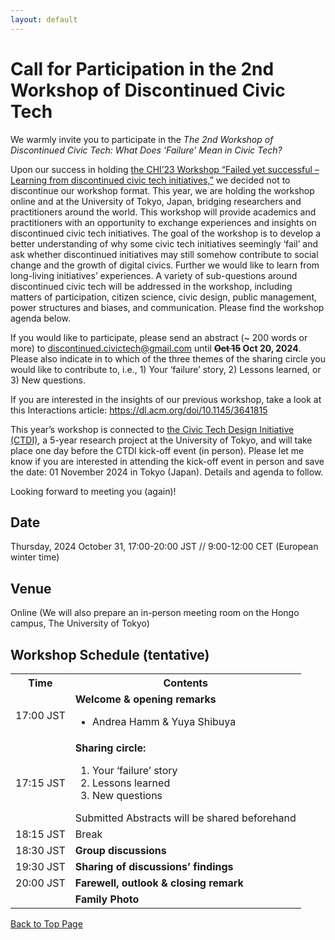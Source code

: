 ```yaml
---
layout: default
---
```



# Call for Participation in the 2nd Workshop of Discontinued Civic Tech

We warmly invite you to participate in the *The 2nd Workshop of Discontinued Civic Tech: What Does ‘Failure’ Mean in Civic Tech?*

Upon our success in holding <a href="./docs/history/2023/2023">the CHI’23 Workshop “Failed yet successful –Learning from discontinued civic tech initiatives,”</a> we decided not to discontinue our workshop format. This year, we are holding the workshop online and at the University of Tokyo, Japan, bridging researchers and practitioners around the world. This workshop will provide academics and practitioners with an opportunity to exchange experiences and insights on discontinued civic tech initiatives. The goal of the workshop is to develop a better understanding of why some civic tech initiatives seemingly ‘fail’ and ask whether discontinued initiatives may still somehow contribute to social change and the growth of digital civics. Further we would like to learn from long-living  initiatives’ experiences. A variety of sub-questions around discontinued civic tech will be addressed in the workshop, including matters of participation, citizen science, civic design, public management, power structures and biases, and communication. Please find the workshop agenda below.

If you would like to participate, please send an abstract (~ 200 words or more) to <u>discontinued.civictech@gmail.com</u> until **~~Oct 15~~ Oct 20, 2024**. Please also indicate in to which of the three themes of the sharing circle you would like to contribute to, i.e., 1) Your ‘failure’ story, 2) Lessons learned, or 3) New questions.

If you are interested in the insights of our previous workshop, take a look at this Interactions article: <a href="https://dl.acm.org/doi/10.1145/3641815">https://dl.acm.org/doi/10.1145/3641815</a>
 
This year’s workshop is connected to <a href="https://dss.csis.u-tokyo.ac.jp/projcet_ctdi/">the Civic Tech Design Initiative (CTDI)</a>, a 5-year research project at the University of Tokyo, and will take place one day before the CTDI kick-off event (in person). Please let me know if you are interested in attending the kick-off event in person and save the date: 01 November 2024 in Tokyo (Japan). Details and agenda to follow. 

Looking forward to meeting you (again)!

## Date
Thursday, 2024 October 31, 17:00-20:00 JST // 9:00-12:00 CET (European winter time)

## Venue
Online (We will also prepare an in-person meeting room on the Hongo campus, The University of Tokyo)


## Workshop Schedule (tentative)
 
<table style="width: 100%">
    <tbody>
        <tr>
            <th>Time</th>
            <th>Contents</th>
        </tr>
        <tr>
            <td>17:00 JST</td>
            <td><strong>Welcome & opening remarks</strong>
                <ul>
                    <li>Andrea Hamm & Yuya Shibuya</li>
                </ul>
            </td>
        </tr>
        <tr>
            <td>17:15 JST</td>
            <td><strong>Sharing circle:</strong>
                <ol>
                    <li>Your ‘failure’ story</li>
                    <li>Lessons learned</li>
                    <li> New questions</li>
                </ol>
                Submitted Abstracts will be shared beforehand
            </td>
        </tr>
        <tr>
            <td>18:15 JST</td>
            <td>Break</td>
        </tr>
        <tr>
            <td>18:30 JST</td>
            <td><strong>Group discussions</strong>
            </td>
        </tr>
        <tr>
            <td>19:30 JST</td>
            <td><strong>Sharing of discussions’ findings</strong>
            </td>
        </tr>
        <tr>
            <td>20:00 JST</td>
            <td><strong>Farewell, outlook & closing remark </strong>
            </td>
        </tr>
        <tr>
            <td></td>
            <td><strong>Family Photo</strong>
            </td>
        </tr>
    </tbody>
</table>


<a href = "./" class="btn-to-top">Back to Top Page</a>